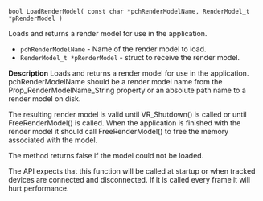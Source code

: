 `bool LoadRenderModel( const char *pchRenderModelName, RenderModel_t *pRenderModel )`
	
Loads and returns a render model for use in the application.

* `pchRenderModelName` - Name of the render model to load.
* `RenderModel_t *pRenderModel` - struct to receive the render model.

**Description**
Loads and returns a render model for use in the application. pchRenderModelName should be a render model name
from the Prop_RenderModelName_String property or an absolute path name to a render model on disk. 

The resulting render model is valid until VR_Shutdown() is called or until FreeRenderModel() is called. When the 
application is finished with the render model it should call FreeRenderModel() to free the memory associated
with the model.

The method returns false if the model could not be loaded.

The API expects that this function will be called at startup or when tracked devices are connected and disconnected.
If it is called every frame it will hurt performance.

